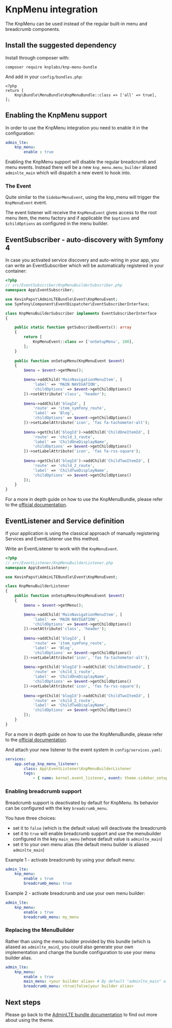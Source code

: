 # KnpMenu integration

The KnpMenu can be used instead of the regular built-in menu and breadcrumb components. 

## Install the suggested dependency

Install through composer with:

```
composer require knplabs/knp-menu-bundle
```

And add in your `config/bundles.php`:

```
<?php
return [
    Knp\Bundle\MenuBundle\KnpMenuBundle::class => ['all' => true],
];
```

## Enabling the KnpMenu support 
In order to use the KnpMenu integration you need to enable it in the configuration: 

```yaml
admin_lte:
    knp_menu:   
        enable : true
```
Enabling the KnpMenu support will disable the regular breadcrumb and menu events. 
Instead there will be a new `knp_menu.menu_builder` aliased `adminlte_main` which will dispatch a new event to hook into.

### The Event

Quite similar to the `SidebarMenuEvent`, using the knp_menu will trigger the `KnpMenuEvent` event. 

The event listener will receive the `KnpMenuEvent` gives access to the root menu item, the menu factory and if applicable the `$options` and `$childOptions` as configured in the menu builder. 

## EventSubscriber - auto-discovery with Symfony 4

In case you activated service discovery and auto-wiring in your app, you can write an EventSubscriber which will 
be automatically registered in your container:

```php
<?php
// src/EventSubscriber/KnpMenuBuilderSubscriber.php
namespace App\EventSubscriber;

use KevinPapst\AdminLTEBundle\Event\KnpMenuEvent;
use Symfony\Component\EventDispatcher\EventSubscriberInterface;

class KnpMenuBuilderSubscriber implements EventSubscriberInterface
{

    public static function getSubscribedEvents(): array
    {
        return [
            KnpMenuEvent::class => ['onSetupMenu', 100],
        ];
    }
    
    public function onSetupMenu(KnpMenuEvent $event)
    {
        $menu = $event->getMenu();

        $menu->addChild('MainNavigationMenuItem', [
       	    'label' => 'MAIN NAVIGATION',
            'childOptions' => $event->getChildOptions()
        ])->setAttribute('class', 'header');
        
        $menu->addChild('blogId', [
            'route' => 'item_symfony_route',
            'label' => 'Blog',
            'childOptions' => $event->getChildOptions()
        ])->setLabelAttribute('icon', 'fas fa-tachometer-alt');
        
        $menu->getChild('blogId')->addChild('ChildOneItemId', [
            'route' => 'child_1_route',
            'label' => 'ChildOneDisplayName',
            'childOptions' => $event->getChildOptions()
        ])->setLabelAttribute('icon', 'fas fa-rss-square');
        
        $menu->getChild('blogId')->addChild('ChildTwoItemId', [
            'route' => 'child_2_route',
            'label' => 'ChildTwoDisplayName',
            'childOptions' => $event->getChildOptions()
        ]);
    }
}
```
For a more in depth guide on how to use the KnpMenuBundle, please refer to the [official documentation](http://symfony.com/doc/current/bundles/KnpMenuBundle/index.html). 

## EventListener and Service definition    

If your application is using the classical approach of manually registering Services and EventListener use this method.

Write an EventListener to work with the `KnpMenuEvent`.

```php
<?php
// src/EventListener/KnpMenuBuilderListener.php
namespace App\EventListener;

use KevinPapst\AdminLTEBundle\Event\KnpMenuEvent;

class KnpMenuBuilderListener
{
    public function onSetupMenu(KnpMenuEvent $event)
    {
        $menu = $event->getMenu();

        $menu->addChild('MainNavigationMenuItem', [
       	    'label' => 'MAIN NAVIGATION',
            'childOptions' => $event->getChildOptions()
        ])->setAttribute('class', 'header');
        
        $menu->addChild('blogId', [
            'route' => 'item_symfony_route',
            'label' => 'Blog',
            'childOptions' => $event->getChildOptions()
        ])->setLabelAttribute('icon', 'fas fa-tachometer-alt');
        
        $menu->getChild('blogId')->addChild('ChildOneItemId', [
            'route' => 'child_1_route',
            'label' => 'ChildOneDisplayName',
            'childOptions' => $event->getChildOptions()
        ])->setLabelAttribute('icon', 'fas fa-rss-square');
        
        $menu->getChild('blogId')->addChild('ChildTwoItemId', [
            'route' => 'child_2_route',
            'label' => 'ChildTwoDisplayName',
            'childOptions' => $event->getChildOptions()
        ]);
    }
}
```
For a more in depth guide on how to use the KnpMenuBundle, please refer to the [official documentation](http://symfony.com/doc/current/bundles/KnpMenuBundle/index.html). 

And attach your new listener to the event system in `config/services.yaml`:
```yaml
services:
    app.setup_knp_menu_listener:
        class: App\EventListener\KnpMenuBuilderListener
        tags:
            - { name: kernel.event_listener, event: theme.sidebar_setup_knp_menu, method: onSetupMenu }
```

### Enabling breadcrumb support

Breadcrumb support is deactivated by default for KnpMenu. Its behavior can be configured with the key `breadcrumb_menu`.

You have three choices:
- set it to `false` (which is the default value) will deactivate the breadcrumb
- set it to `true` will enable breadcrumb support and use the menubuilder configured in the key `main_menu` (whose default value is `adminlte_main`) 
- set it to your own menu alias (the default menu builder is aliased `adminlte_main`)

Example 1 - activate breadcrumb by using your default menu: 

```yaml
admin_lte:
    knp_menu:   
        enable : true
        breadcrumb_menu: true
```

Example 2 - activate breadcrumb and use your own menu builder: 

```yaml
admin_lte:
    knp_menu:   
        enable : true
        breadcrumb_menu: my_menu
```

### Replacing the MenuBuilder

Rather than using the menu builder provided by this bundle (which is aliased as `adminlte_main`), you could also generate your own implementation and change the bundle configuration to use your menu builder alias. 

```yaml
admin_lte:
    knp_menu:   
        enable : true
        main_menu: <your builder alias> # By default "adminlte_main" alias
        breadcrumb_menu: <true|false|your builder alias>
```

## Next steps

Please go back to the [AdminLTE bundle documentation](README.md) to find out more about using the theme.

